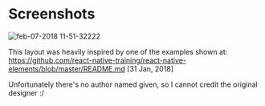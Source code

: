 # Screenshots
![feb-07-2018 11-51-32222](https://user-images.githubusercontent.com/16506248/35897775-d602bb00-0bfd-11e8-916a-6f2e3fe74567.gif)

This layout was heavily inspired by one of the examples shown at: https://github.com/react-native-training/react-native-elements/blob/master/README.md [31 Jan, 2018]

Unfortunately there's no author named given, so I cannot credit the original designer :/
